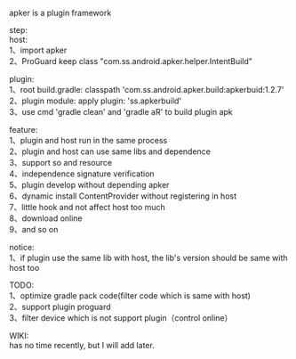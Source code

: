 apker is a plugin framework<br>

step:<br>
host:<br>
1、import apker<br>
2、ProGuard keep class "com.ss.android.apker.helper.IntentBuild"<br>

plugin:<br>
1、root build.gradle: classpath 'com.ss.android.apker.build:apkerbuid:1.2.7'<br>
2、plugin module: apply plugin: 'ss.apkerbuild'<br>
3、use cmd 'gradle clean' and 'gradle aR' to build plugin apk<br>


feature:<br>
1、plugin and host run in the same process<br>
2、plugin and host can use same libs and dependence<br>
3、support so and resource<br>
4、independence signature verification<br>
5、plugin develop without depending apker<br>
6、dynamic install ContentProvider without registering in host<br>
7、little hook and not affect host too much<br>
8、download online<br>
9、and so on<br>



notice:<br>
1、if plugin use the same lib with host, the lib's version should be same with host too<br>



TODO:<br>
1、optimize gradle pack code(filter code which is same with host)<br>
2、support plugin proguard<br>
3、filter device which is not support plugin（control online）<br>


WIKI:<br>
has no time recently, but I will add later.


